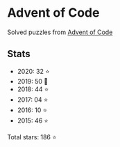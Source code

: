# Advent of Code

Solved puzzles from [Advent of Code](https://adventofcode.com)

## Stats

- 2020: 32 :star:
- 2019: 50 :star2:
- 2018: 44 :star:
- 2017: 04 :star:
- 2016: 10 :star:
- 2015: 46 :star:

Total stars: 186 :star:

